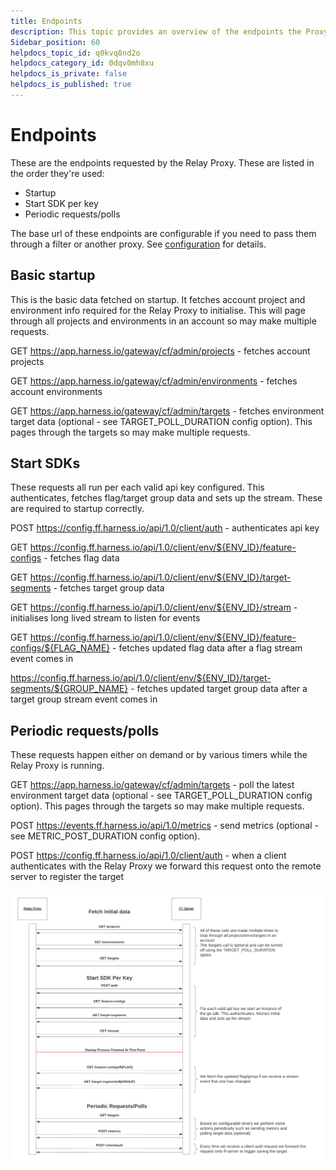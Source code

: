 ```yaml
---
title: Endpoints
description: This topic provides an overview of the endpoints the Proxy uses when it connects to SASS Feature Flags
5idebar_position: 60
helpdocs_topic_id: q0kvq8nd2o
helpdocs_category_id: 0dqv0mh8xu
helpdocs_is_private: false
helpdocs_is_published: true
---
```


# Endpoints
These are the endpoints requested by the Relay Proxy. These are listed in the order they're used:
- Startup
- Start SDK per key
- Periodic requests/polls

The base url of these endpoints are configurable if you need to pass them through a filter or another proxy. See [configuration](./configuration.md) for details.

## Basic startup
This is the basic data fetched on startup. It fetches account project and environment info required for the Relay Proxy to initialise. This will page through all projects and environments in an account so may make multiple requests.

GET https://app.harness.io/gateway/cf/admin/projects - fetches account projects

GET https://app.harness.io/gateway/cf/admin/environments - fetches account environments

GET https://app.harness.io/gateway/cf/admin/targets - fetches environment target data (optional - see TARGET_POLL_DURATION config option). This pages through the targets so may make multiple requests.

## Start SDKs
These requests all run per each valid api key configured. This authenticates, fetches flag/target group data and sets up the stream. These are required to startup correctly.

POST https://config.ff.harness.io/api/1.0/client/auth - authenticates api key

GET https://config.ff.harness.io/api/1.0/client/env/${ENV_ID}/feature-configs - fetches flag data

GET https://config.ff.harness.io/api/1.0/client/env/${ENV_ID}/target-segments - fetches target group data

GET https://config.ff.harness.io/api/1.0/client/env/${ENV_ID}/stream - initialises long lived stream to listen for events

GET https://config.ff.harness.io/api/1.0/client/env/${ENV_ID}/feature-configs/${FLAG_NAME} - fetches updated flag data after a flag stream event comes in

https://config.ff.harness.io/api/1.0/client/env/${ENV_ID}/target-segments/${GROUP_NAME} - fetches updated target group data after a target group stream event comes in


## Periodic requests/polls
These requests happen either on demand or by various timers while the Relay Proxy is running.

GET https://app.harness.io/gateway/cf/admin/targets - poll the latest environment target data (optional - see TARGET_POLL_DURATION config option). This pages through the targets so may make multiple requests.

POST https://events.ff.harness.io/api/1.0/metrics - send metrics (optional - see METRIC_POST_DURATION config option).

POST https://config.ff.harness.io/api/1.0/client/auth - when a client authenticates with the Relay Proxy we forward this request onto the remote server to register the target


![Call Flow](./images/call_flow.png "Call Flow")
